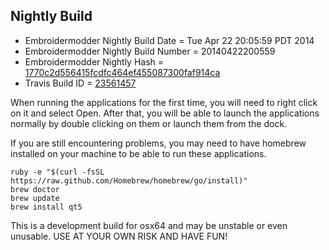 
Nightly Build
------------------------------

* Embroidermodder Nightly Build Date = Tue Apr 22 20:05:59 PDT 2014
* Embroidermodder Nightly Build Number = 20140422200559
* Embroidermodder Nightly Hash = [1770c2d556415fcdfc464ef455087300faf914ca](https://github.com/Embroidermodder/Embroidermodder/commit/1770c2d556415fcdfc464ef455087300faf914ca)
* Travis Build ID = [23561457](https://travis-ci.org/Embroidermodder/Embroidermodder/builds/23561457)

When running the applications for the first time, you will need to right click on it and select Open.
After that, you will be able to launch the applications normally by double clicking on them or launch them from the dock.

If you are still encountering problems, you may need to have homebrew installed on your machine to be able to run these applications.
```
ruby -e "$(curl -fsSL https://raw.github.com/Homebrew/homebrew/go/install)"
brew doctor
brew update
brew install qt5
```

This is a development build for osx64 and may be unstable or even unusable.
USE AT YOUR OWN RISK AND HAVE FUN!

